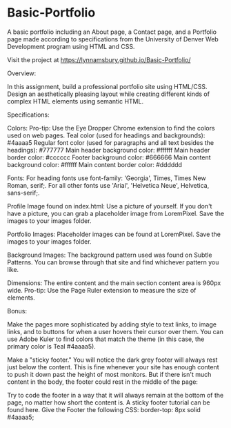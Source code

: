 # Basic-Portfolio

A basic portfolio including an About page, a Contact page, and a Portfolio page made according to specifications from the University of Denver Web Development program using HTML and CSS.

Visit the project at https://lynnamsbury.github.io/Basic-Portfolio/

Overview:

In this assignment, build a professional portfolio site using HTML/CSS. Design an aesthetically pleasing layout while creating different kinds of complex HTML elements using semantic HTML.

Specifications:

Colors: Pro-tip: Use the Eye Dropper Chrome extension to find the colors used on web pages.
Teal color (used for headings and backgrounds): #4aaaa5
Regular font color (used for paragraphs and all text besides the headings): #777777
Main header background color: #ffffff
Main header border color: #cccccc
Footer background color: #666666
Main content background color: #ffffff
Main content border color: #dddddd

Fonts:
For heading fonts use font-family: 'Georgia', Times, Times New Roman, serif;.
For all other fonts use 'Arial', 'Helvetica Neue', Helvetica, sans-serif;.

Profile Image found on index.html:
Use a picture of yourself.
If you don't have a picture, you can grab a placeholder image from LoremPixel. Save the images to your images folder.

Portfolio Images:
Placeholder images can be found at LoremPixel.
Save the images to your images folder.

Background Images:
The background pattern used was found on Subtle Patterns. You can browse through that site and find whichever pattern you like.

Dimensions:
The entire content and the main section content area is 960px wide.
Pro-tip: Use the Page Ruler extension to measure the size of elements.

Bonus:

Make the pages more sophisticated by adding style to text links, to image links, and to buttons for when a user hovers their cursor over them.
You can use Adobe Kuler to find colors that match the theme (in this case, the primary color is Teal #4aaaa5).

Make a "sticky footer." You will notice the dark grey footer will always rest just below the content. This is fine whenever your site has enough content to push it down past the height of most monitors. But if there isn't much content in the body, the footer could rest in the middle of the page:

Try to code the footer in a way that it will always remain at the bottom of the page, no matter how short the content is. A sticky footer tutorial can be found here.
Give the Footer the following CSS: border-top: 8px solid #4aaaa5;